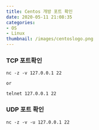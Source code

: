 ```yaml
---
title: Centos 개방 포트 확인
date: 2020-05-11 21:08:35
categories:
- OS
- Linux
thumbnail: /images/centoslogo.png
---
```

### TCP 포트확인
```
nc -z -v 127.0.0.1 22

or

telnet 127.0.0.1 22
```


### UDP 포트 확인
```
nc -z -v -u 127.0.0.1 22
```
